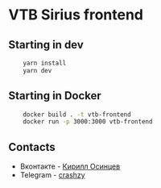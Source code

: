 # VTB Sirius frontend

## Starting in dev

```bash
	yarn install
	yarn dev
```

## Starting in Docker

```bash
	docker build . -t vtb-frontend 
	docker run -p 3000:3000 vtb-frontend
```

## Contacts
- Вконтакте - [Кирилл Осинцев](https://vk.com/crashzy)
- Telegram - [crashzy](https://t.me/crashzy)
